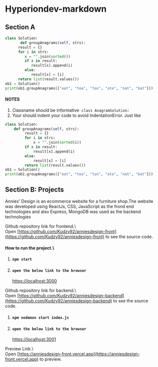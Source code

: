 # Hyperiondev-markdown

## Section A

```python
class Solution:
       def groupAnagrams(self, strs):
      result = {}
      for i in strs:
         x = "".join(sorted())
         if x in result:
            result[x].append(i)
         else:
            result[x] = [i]
      return list(result.values())
ob1 = Solution()
print(ob1.groupAnagrams(["eat", "tea", "tan", "ate", "nat", "bat"]))
```

#### NOTES

1.  Classname should be informative  `class AnagramSolution:`
2.  Your should indent your code to avoid IndentationError. Just like

```python
class Solution:
    def groupAnagrams(self, strs):
         result = {}
         for i in strs:
             x = "".join(sorted(i))
         if x in result:
             result[x].append(i)
         else:
             result[x] = [i]
         return list(result.values())
ob1 = Solution()
print(ob1.groupAnagrams(["eat", "tea", "tan", "ate", "nat", "bat"]))
```

## Section B: Projects

Annies' Design is an ecommerce website for a furniture shop.The website was developed using ReactJs, CSS, JavaScript as the frond end technologies and also Express, MongoDB was used as the backend technologies

Github repository link for frontend.\  
Open [https://github.com/Kudzy92/anniesdesign-front](https://github.com/Kudzy92/anniesdesign-front) to see the source code.

#### How to run the project.\

1. #### `npm start`
2. #### `open the below link to the browser`
   [https://localhost:3000](https://localhost:3000)

Github repository link for backend.\  
Open [https://github.com/Kudzy92/anniesdesign-backend](https://github.com/Kudzy92/anniesdesign-backend) to see the source code.

1. #### `npm nodemon start index.js`
2. #### `open the below link to the browser`
   [https://localhost:3001](https://localhost:3001)

Preview Link.\  
Open [https://anniesdesign-front.vercel.app](https://anniesdesign-front.vercel.app) to preview.
